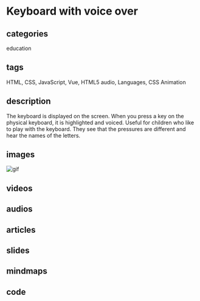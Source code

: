 # Keyboard with voice over 

## categories

education

## tags

HTML, CSS, JavaScript, Vue, HTML5 audio, Languages, CSS Animation

## description

The keyboard is displayed on the screen. When you press a key on the physical keyboard, it is highlighted and voiced. Useful for children who like to play with the keyboard. They see that the pressures are different and hear the names of the letters.

## images

![gif](https://user-images.githubusercontent.com/1222611/146466528-d1f44a88-5b78-413f-9726-dbc29804c932.gif)

## videos

## audios

## articles

## slides

## mindmaps

## code
